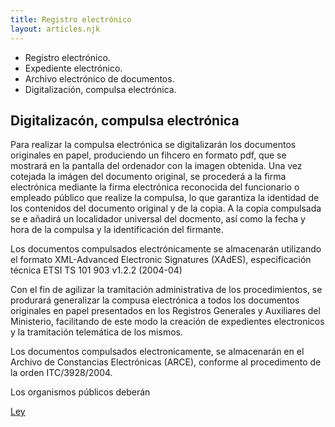 ```yaml
---
title: Registro electrónico
layout: articles.njk
---
```


- Registro electrónico. 
- Expediente electrónico. 
- Archivo electrónico de documentos. 
- Digitalización, compulsa electrónica.



## Digitalizacón, compulsa electrónica



Para realizar la compulsa electrónica se digitalizarán los documentos originales en papel, produciendo un fihcero en formato pdf, que se mostrará en la pantalla del ordenador con la imagen obtenida. Una vez cotejada la imágen del documento original, se procederá a la firma electrónica mediante la firma electrónica reconocida del funcionario o empleado público que realize la compulsa, lo que garantiza la identidad de los contenidos del documento original y de la copia. A la copia compulsada se e añadirá un localidador universal del docmento, así como la fecha y hora de la compulsa y la identificación del firmante.

Los documentos compulsados electrónicamente se almacenarán utilizando el formato XML-Advanced Electronic Signatures (XAdES), especificación técnica ETSI TS 101 903 v1.2.2 (2004-04)


Con el fin de agilizar la tramitación administrativa de los procedimientos, se produrará generalizar la compusa electrónica a todos los documentos originales en papel presentados en los Registros Generales y Auxiliares del Ministerio, facilitando de este modo la creación de expedientes electronicos y la tramitación telemática de los mismos.

Los documentos compulsados electronicamente, se almacenarán en el Archivo de Constancias Electrónicas (ARCE), conforme al procedimento de la orden ITC/3928/2004.

Los organismos públicos deberán 

[Ley](https://www.boe.es/buscar/doc.php?id=BOE-A-2006-8577)
